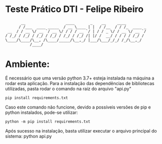 # Teste Prático DTI - Felipe Ribeiro
           __                  ____       _    __     ____         
          / /___  ____ _____  / __ \____ | |  / /__  / / /_  ____ _
     __  / / __ \/ __ `/ __ \/ / / / __ `/ | / / _ \/ / __ \/ __ `/
    / /_/ / /_/ / /_/ / /_/ / /_/ / /_/ /| |/ /  __/ / / / / /_/ / 
    \____/\____/\__, /\____/_____/\__,_/ |___/\___/_/_/ /_/\__,_/  
               /____/                                             

# Ambiente:
É necessário que uma versão python 3.7+ esteja instalada na máquina a rodar esta aplicação. Para a instalação das dependências de bibliotecas utilizadas, pasta rodar o comando na raiz do arquivo "api.py"

    pip install requirements.txt

Caso este comando não funcione, devido a possíveis versões de pip e python instalados, pode-se utilizar:

    python -m pip install requirements.txt

Após sucesso na instalação, basta utilizar executar o arquivo principal do sistema:
    python api.py